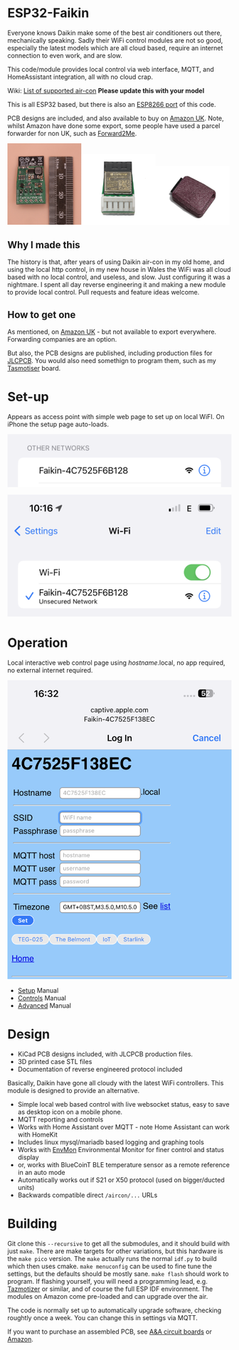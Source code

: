 # ESP32-Faikin

Everyone knows Daikin make some of the best air conditioners out there, mechanically speaking. Sadly their WiFi control modules are not so good, especially the latest models which are all cloud based, require an internet connection to even work, and are slow.

This code/module provides local control via web interface, MQTT, and HomeAssistant integration, all with no cloud crap.

Wiki: [List of supported air-con](https://github.com/revk/ESP32-Faikin/wiki/List-of-confirmed-working-air-con-units) **Please update this with your model**

This is all ESP32 based, but there is also an [ESP8266 port](https://github.com/Sonic-Amiga/ESP8266-Faikin) of this code.

PCB designs are included, and also available to buy on [Amazon UK](https://www.amazon.co.uk/dp/B0C2ZYXNYQ). Note, whilst Amazon have done some export, some people have used a parcel forwarder for non UK, such as [Forward2Me](https://forward2me.com).

<img src=Manuals/Board1.jpg width=33%><img src=Manuals/Board2.jpg width=33%><img src=Manuals/Cased.jpg width=33%>

## Why I made this

The history is that, after years of using Daikin air-con in my old home, and using the local http control, in my new house in Wales the WiFi was all cloud based with no local control, and useless, and slow. Just configuring it was a nightmare. I spent all day reverse engineering it and making a new module to provide local control. Pull requests and feature ideas welcome.

## How to get one

As mentioned, on [Amazon UK](https://www.amazon.co.uk/dp/B0C2ZYXNYQ) - but not available to export everywhere. Forwarding companies are an option.

But also, the PCB designs are published, including production files for [JLCPCB](https://jlcpcb.com). You would also need somethign to program them, such as my [Tasmotiser](https://github.com/revk/Tasmotizer-PCB) board.

# Set-up

Appears as access point with simple web page to set up on local WiFI. On iPhone the setup page auto-loads.

![WiFi1](Manuals/WiFi1.png)

![WiFi2](Manuals/WiFi2.png)

# Operation

Local interactive web control page using *hostname*.local, no app required, no external internet required.

![WiFi3](Manuals/WiFi3.png)

- [Setup](Manuals/Setup.md) Manual
- [Controls](Manuals/Controls.md) Manual
- [Advanced](Manuals/Advanced.md) Manual

# Design

* KiCad PCB designs included, with JLCPCB production files.
* 3D printed case STL files
* Documentation of reverse engineered protocol included

Basically, Daikin have gone all cloudy with the latest WiFi controllers. This module is designed to provide an alternative.

* Simple local web based control with live websocket status, easy to save as desktop icon on a mobile phone.
* MQTT reporting and controls
* Works with Home Assistant over MQTT - note Home Assistant can work with HomeKit
* Includes linux mysql/mariadb based logging and graphing tools
* Works with [EnvMon](https://github.com/revk/ESP32-EnvMon) Environmental Monitor for finer control and status display
* or, works with BlueCoinT BLE temperature sensor as a remote reference in an auto mode
* Automatically works out if S21 or X50 protocol (used on bigger/ducted units)
* Backwards compatible direct `/aircon/...` URLs

# Building

Git clone this `--recursive` to get all the submodules, and it should build with just `make`. There are make targets for other variations, but this hardware is the `make pico` version. The `make` actually runs the normal `idf.py` to build which then uses cmake. `make menuconfig` can be used to fine tune the settings, but the defaults should be mostly sane. `make flash` should work to program. If flashing yourself, you will need a programming lead, e.g. [Tazmotizer](https://github.com/revk/Shelly-Tasmotizer-PCB) or similar, and of course the full ESP IDF environment. The modules on Amazon come pre-loaded and can upgrade over the air.

The code is normally set up to automatically upgrade software, checking roughtly once a week. You can change this in settings via MQTT.

If you want to purchase an assembled PCB, see [A&A circuit boards](https://www.aa.net.uk/etc/circuit-boards/) or [Amazon](https://www.amazon.co.uk/dp/B0C2ZYXNYQ).
